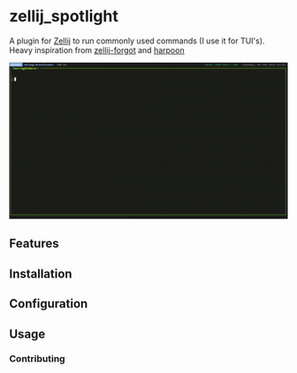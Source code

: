 # zellij_spotlight
A plugin for [Zellij](https://zellij.dev/) to run commonly used commands (I use it for TUI's).
Heavy inspiration from [zellij-forgot](https://github.com/karimould/zellij-forgot) and [harpoon](https://github.com/Nacho114/harpoon)

![demo](https://github.com/leo030303/zellij_spotlight/blob/main/assets/zellij_spotlight_demo.gif)

## Features

## Installation

## Configuration

## Usage

### Contributing
